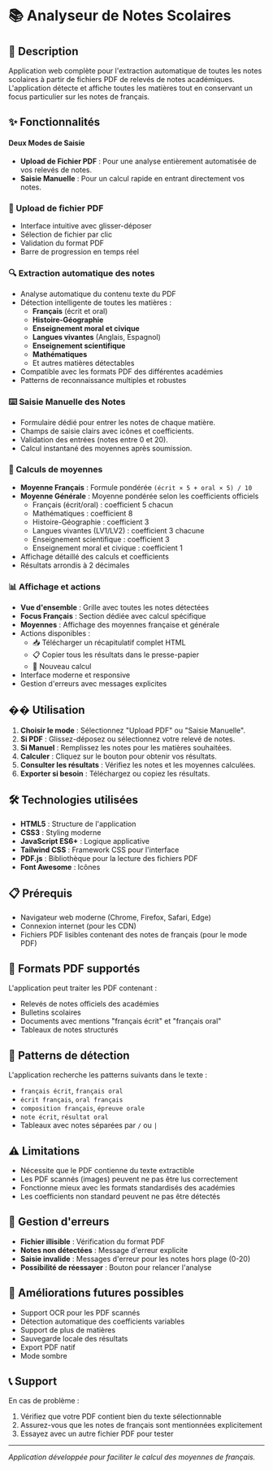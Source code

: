 # 📚 Analyseur de Notes Scolaires

## 📖 Description

Application web complète pour l'extraction automatique de toutes les notes scolaires à partir de fichiers PDF de relevés de notes académiques. L'application détecte et affiche toutes les matières tout en conservant un focus particulier sur les notes de français.

## ✨ Fonctionnalités

#### Deux Modes de Saisie
- **<i class="fas fa-file-pdf"></i> Upload de Fichier PDF** : Pour une analyse entièrement automatisée de vos relevés de notes.
- **<i class="fas fa-keyboard"></i> Saisie Manuelle** : Pour un calcul rapide en entrant directement vos notes.

### 🔄 Upload de fichier PDF
- Interface intuitive avec glisser-déposer
- Sélection de fichier par clic
- Validation du format PDF
- Barre de progression en temps réel

### 🔍 Extraction automatique des notes
- Analyse automatique du contenu texte du PDF
- Détection intelligente de toutes les matières :
  - **Français** (écrit et oral)
  - **Histoire-Géographie**
  - **Enseignement moral et civique**
  - **Langues vivantes** (Anglais, Espagnol)
  - **Enseignement scientifique**
  - **Mathématiques**
  - Et autres matières détectables
- Compatible avec les formats PDF des différentes académies
- Patterns de reconnaissance multiples et robustes

### ⌨️ Saisie Manuelle des Notes
- Formulaire dédié pour entrer les notes de chaque matière.
- Champs de saisie clairs avec icônes et coefficients.
- Validation des entrées (notes entre 0 et 20).
- Calcul instantané des moyennes après soumission.

### 🧮 Calculs de moyennes
- **Moyenne Français** : Formule pondérée `(écrit × 5 + oral × 5) / 10`
- **Moyenne Générale** : Moyenne pondérée selon les coefficients officiels
  - Français (écrit/oral) : coefficient 5 chacun
  - Mathématiques : coefficient 8
  - Histoire-Géographie : coefficient 3
  - Langues vivantes (LV1/LV2) : coefficient 3 chacune
  - Enseignement scientifique : coefficient 3
  - Enseignement moral et civique : coefficient 1
- Affichage détaillé des calculs et coefficients
- Résultats arrondis à 2 décimales

### 📊 Affichage et actions
- **Vue d'ensemble** : Grille avec toutes les notes détectées
- **Focus Français** : Section dédiée avec calcul spécifique
- **Moyennes** : Affichage des moyennes française et générale
- Actions disponibles :
  - 📥 Télécharger un récapitulatif complet HTML
  - 📋 Copier tous les résultats dans le presse-papier
  - 🔄 Nouveau calcul
- Interface moderne et responsive
- Gestion d'erreurs avec messages explicites

## �� Utilisation

1. **Choisir le mode** : Sélectionnez "Upload PDF" ou "Saisie Manuelle".
2. **Si PDF** : Glissez-déposez ou sélectionnez votre relevé de notes.
3. **Si Manuel** : Remplissez les notes pour les matières souhaitées.
4. **Calculer** : Cliquez sur le bouton pour obtenir vos résultats.
5. **Consulter les résultats** : Vérifiez les notes et les moyennes calculées.
6. **Exporter si besoin** : Téléchargez ou copiez les résultats.

## 🛠️ Technologies utilisées

- **HTML5** : Structure de l'application
- **CSS3** : Styling moderne
- **JavaScript ES6+** : Logique applicative
- **Tailwind CSS** : Framework CSS pour l'interface
- **PDF.js** : Bibliothèque pour la lecture des fichiers PDF
- **Font Awesome** : Icônes

## 📋 Prérequis

- Navigateur web moderne (Chrome, Firefox, Safari, Edge)
- Connexion internet (pour les CDN)
- Fichiers PDF lisibles contenant des notes de français (pour le mode PDF)

## 🎯 Formats PDF supportés

L'application peut traiter les PDF contenant :
- Relevés de notes officiels des académies
- Bulletins scolaires
- Documents avec mentions "français écrit" et "français oral"
- Tableaux de notes structurés

## 🔧 Patterns de détection

L'application recherche les patterns suivants dans le texte :
- `français écrit`, `français oral`
- `écrit français`, `oral français`
- `composition français`, `épreuve orale`
- `note écrit`, `résultat oral`
- Tableaux avec notes séparées par `/` ou `|`

## ⚠️ Limitations

- Nécessite que le PDF contienne du texte extractible
- Les PDF scannés (images) peuvent ne pas être lus correctement
- Fonctionne mieux avec les formats standardisés des académies
- Les coefficients non standard peuvent ne pas être détectés

## 🐛 Gestion d'erreurs

- **Fichier illisible** : Vérification du format PDF
- **Notes non détectées** : Message d'erreur explicite
- **Saisie invalide** : Messages d'erreur pour les notes hors plage (0-20)
- **Possibilité de réessayer** : Bouton pour relancer l'analyse

## 🔄 Améliorations futures possibles

- Support OCR pour les PDF scannés
- Détection automatique des coefficients variables
- Support de plus de matières
- Sauvegarde locale des résultats
- Export PDF natif
- Mode sombre

## 📞 Support

En cas de problème :
1. Vérifiez que votre PDF contient bien du texte sélectionnable
2. Assurez-vous que les notes de français sont mentionnées explicitement
3. Essayez avec un autre fichier PDF pour tester

---

*Application développée pour faciliter le calcul des moyennes de français.* 